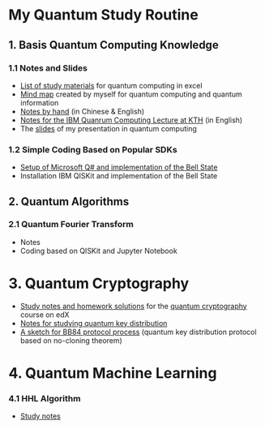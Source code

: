 # My Quantum Study Routine
## 1. Basis Quantum Computing Knowledge
### 1.1 Notes and Slides
   * [List of study materials](https://github.com/yangjy0826/Quantum-Study/blob/master/List%20of%20materials%20for%20quantum%20study.xlsx) for quantum computing in excel </br>
   * [Mind map](https://github.com/yangjy0826/Quantum-Study/blob/master/Quantum%20Computing%20-%20Mind%20Map.png) created by myself for quantum computing and quantum information </br>
   * [Notes by hand](https://github.com/yangjy0826/Quantum-Study/blob/master/study%20notes/quantum%20computing.pdf) (in Chinese & English)
   * [Notes for the IBM Quanrum Computing Lecture at KTH](https://github.com/yangjy0826/Quantum-Study/blob/master/study%20notes/IBM.pdf) (in English)
   * The [slides](https://github.com/yangjy0826/Quantum-Study/blob/master/quantum%20computing%20slides.pdf) of my presentation in quantum computing </br>
### 1.2 Simple Coding Based on Popular SDKs
   * [Setup of Microsoft Q# and implementation of the Bell State]((https://github.com/yangjy0826/Microsoft-Q-))
   * Installation IBM QISKit and implementation of the Bell State
## 2. Quantum Algorithms
### 2.1 Quantum Fourier Transform
   * Notes
   * Coding based on QISKit and Jupyter Notebook
# 3. Quantum Cryptography
   * [Study notes and homework solutions](https://github.com/yangjy0826/Quantum-Study/tree/master/edX-CaltechDelft-Quantum-Cryptography) for the [quantum cryptography](https://courses.edx.org/courses/course-v1:CaltechDelftX+QuCryptox+3T2018/course/) course on edX </br>
   * [Notes for studying quantum key distribution](https://github.com/yangjy0826/Quantum-Study/blob/master/study%20notes/qkd.pdf)
   * [A sketch for BB84 protocol process](https://github.com/yangjy0826/Quantum-Study/blob/master/study%20notes/BB84%20process%20sketch.pdf) (quantum key distribution protocol based on no-cloning theorem)
# 4. Quantum Machine Learning
### 4.1 HHL Algorithm
   * [Study notes]()
